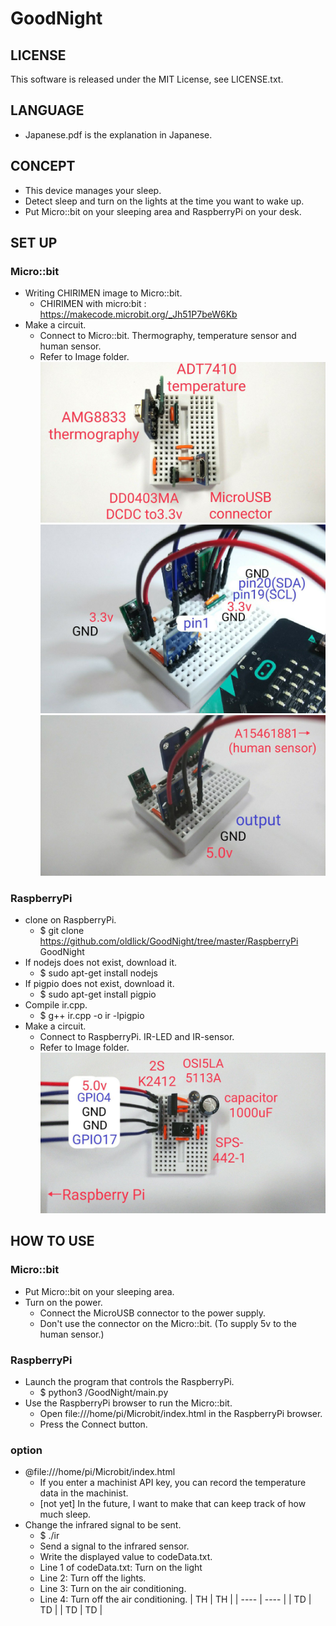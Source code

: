 # GoodNight
## LICENSE  
This software is released under the MIT License, see LICENSE.txt.

## LANGUAGE
- Japanese.pdf is the explanation in Japanese.

## CONCEPT
- This device manages your sleep.
- Detect sleep and turn on the lights at the time you want to wake up.
- Put Micro::bit on your sleeping area and RaspberryPi on your desk.

## SET UP
### Micro::bit
- Writing CHIRIMEN image to Micro::bit.
  - CHIRIMEN with micro:bit : https://makecode.microbit.org/_Jh51P7beW6Kb
- Make a circuit.
  - Connect to Micro::bit. Thermography, temperature sensor and human sensor.
  - Refer to Image folder.  
  ![MicrobitModules.jpg](/Image/MicrobitModules.jpg)  
  ![MicrobitPins.jpg](/Image/MicrobitPins.jpg)  
  ![MicrobitHumansensor.jpg](/Image/MicrobitHumansensor.jpg)

### RaspberryPi
- clone on RaspberryPi.
  - $ git clone https://github.com/oldlick/GoodNight/tree/master/RaspberryPi GoodNight
- If nodejs does not exist, download it.
  - $ sudo apt-get install nodejs
- If pigpio does not exist, download it.
  - $ sudo apt-get install pigpio
- Compile ir.cpp.
  - $ g++ ir.cpp -o ir -lpigpio
- Make a circuit.
  - Connect to RaspberryPi. IR-LED and IR-sensor.
  - Refer to Image folder.  
  ![MicrobitModules.jpg](/Image/RaspberrypiModules.jpg)

## HOW TO USE
### Micro::bit
- Put Micro::bit on your sleeping area.
- Turn on the power.
  - Connect the MicroUSB connector to the power supply.
  - Don't use the connector on the Micro::bit. (To supply 5v to the human sensor.)

### RaspberryPi
- Launch the program that controls the RaspberryPi.
  - $ python3 /GoodNight/main.py
- Use the RaspberryPi browser to run the Micro::bit.
  - Open file:///home/pi/Microbit/index.html in the RaspberryPi browser.
  - Press the Connect button.

### option
- @file:///home/pi/Microbit/index.html
  - If you enter a machinist API key, you can record the temperature data in the machinist.
  - [not yet] In the future, I want to make that can keep track of how much sleep.
- Change the infrared signal to be sent.
  - $ ./ir
  - Send a signal to the infrared sensor.
  - Write the displayed value to codeData.txt.
  - Line 1 of codeData.txt: Turn on the light
  - Line 2: Turn off the lights.
  - Line 3: Turn on the air conditioning.
  - Line 4: Turn off the air conditioning.
|  TH  |  TH  |
| ---- | ---- |
|  TD  |  TD  |
|  TD  |  TD  |
